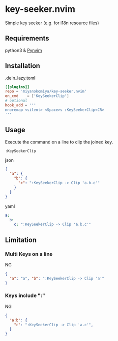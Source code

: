 # key-seeker.nvim
Simple key seeker (e.g. for i18n resource files)

## Requirements
python3 & [Pynvim](https://github.com/neovim/pynvim)


## Installation
.dein_lazy.toml
```toml
[[plugins]]
repo = 'miyanokomiya/key-seeker.nvim'
on_cmd    = ['KeySeekerClip']
# optional
hook_add = '''
nnoremap <silent> <Space>s :KeySeekerClip<CR>
'''
```

## Usage
Execute the command on a line to clip the joined key.
```
:KeySeekerClip
```

json
```json
{
  "a": {
    "b": {
      "c": ":KeySeekerClip -> Clip 'a.b.c'"
    }
  }
}
```

yaml
```yaml
a:
  b:
    c: ":KeySeekerClip -> Clip 'a.b.c'"
```

## Limitation
### Multi Keys on a line
NG
```json
{
  "a": "a", "b": ":KeySeekerClip -> Clip 'a'"
}
```

### Keys include ":"
NG
```json
{
  "a:b": {
    "c": ":KeySeekerClip -> Clip 'a.c'",
  }
}
```

